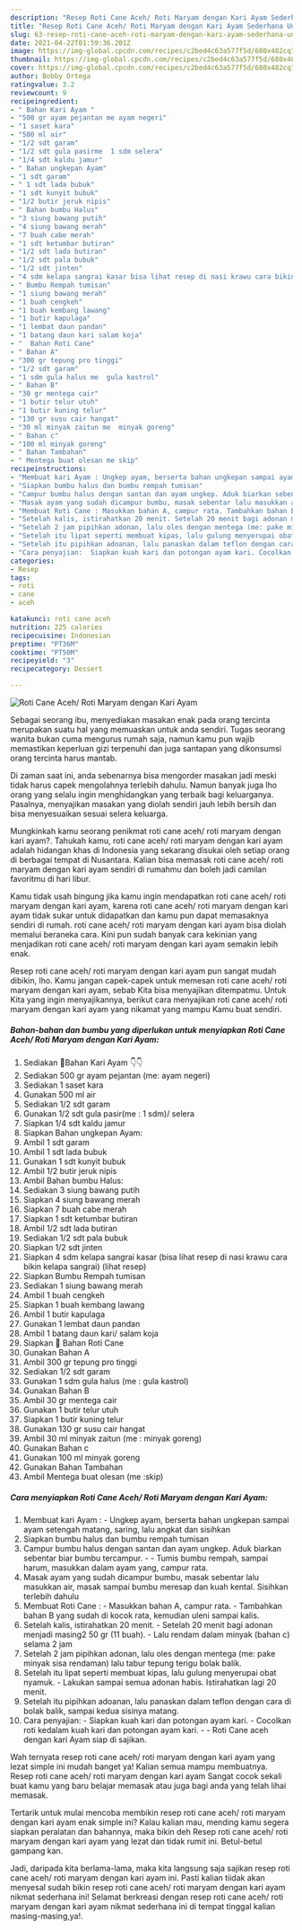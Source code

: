 ```yaml
---
description: "Resep Roti Cane Aceh/ Roti Maryam dengan Kari Ayam Sederhana Untuk Jualan"
title: "Resep Roti Cane Aceh/ Roti Maryam dengan Kari Ayam Sederhana Untuk Jualan"
slug: 63-resep-roti-cane-aceh-roti-maryam-dengan-kari-ayam-sederhana-untuk-jualan
date: 2021-04-22T01:59:36.201Z
image: https://img-global.cpcdn.com/recipes/c2bed4c63a577f5d/680x482cq70/roti-cane-aceh-roti-maryam-dengan-kari-ayam-foto-resep-utama.jpg
thumbnail: https://img-global.cpcdn.com/recipes/c2bed4c63a577f5d/680x482cq70/roti-cane-aceh-roti-maryam-dengan-kari-ayam-foto-resep-utama.jpg
cover: https://img-global.cpcdn.com/recipes/c2bed4c63a577f5d/680x482cq70/roti-cane-aceh-roti-maryam-dengan-kari-ayam-foto-resep-utama.jpg
author: Bobby Ortega
ratingvalue: 3.2
reviewcount: 9
recipeingredient:
- " Bahan Kari Ayam "
- "500 gr ayam pejantan me ayam negeri"
- "1 saset kara"
- "500 ml air"
- "1/2 sdt garam"
- "1/2 sdt gula pasirme  1 sdm selera"
- "1/4 sdt kaldu jamur"
- " Bahan ungkepan Ayam"
- "1 sdt garam"
- " 1 sdt lada bubuk"
- "1 sdt kunyit bubuk"
- "1/2 butir jeruk nipis"
- " Bahan bumbu Halus"
- "3 siung bawang putih"
- "4 siung bawang merah"
- "7 buah cabe merah"
- "1 sdt ketumbar butiran"
- "1/2 sdt lada butiran"
- "1/2 sdt pala bubuk"
- "1/2 sdt jinten"
- "4 sdm kelapa sangrai kasar bisa lihat resep di nasi krawu cara bikin kelapa sangrai           lihat resep"
- " Bumbu Rempah tumisan"
- "1 siung bawang merah"
- "1 buah cengkeh"
- "1 buah kembang lawang"
- "1 butir kapulaga"
- "1 lembat daun pandan"
- "1 batang daun kari salam koja"
- "  Bahan Roti Cane"
- " Bahan A"
- "300 gr tepung pro tinggi"
- "1/2 sdt garam"
- "1 sdm gula halus me  gula kastrol"
- " Bahan B"
- "30 gr mentega cair"
- "1 butir telur utuh"
- "1 butir kuning telur"
- "130 gr susu cair hangat"
- "30 ml minyak zaitun me  minyak goreng"
- " Bahan c"
- "100 ml minyak goreng"
- " Bahan Tambahan"
- " Mentega buat olesan me skip"
recipeinstructions:
- "Membuat kari Ayam : Ungkep ayam, berserta bahan ungkepan sampai ayam setengah matang, saring, lalu angkat dan sisihkan"
- "Siapkan bumbu halus dan bumbu rempah tumisan"
- "Campur bumbu halus dengan santan dan ayam ungkep. Aduk biarkan sebentar biar bumbu tercampur.  Tumis bumbu rempah, sampai harum, masukkan dalam ayam yang, campur rata."
- "Masak ayam yang sudah dicampur bumbu, masak sebentar lalu masukkan air, masak sampai bumbu meresap dan kuah kental. Sisihkan terlebih dahulu"
- "Membuat Roti Cane : Masukkan bahan A, campur rata. Tambahkan bahan B yang sudah di kocok rata, kemudian uleni sampai kalis."
- "Setelah kalis, istirahatkan 20 menit. Setelah 20 menit bagi adonan menjadi masing2 50 gr (11 buah). Lalu rendam dalam minyak (bahan c) selama 2 jam"
- "Setelah 2 jam pipihkan adonan, lalu oles dengan mentega (me: pake minyak sisa rendaman) lalu tabur tepung terigu bolak balik."
- "Setelah itu lipat seperti membuat kipas, lalu gulung menyerupai obat nyamuk.  Lakukan sampai semua adonan habis. Istirahatkan lagi 20 menit."
- "Setelah itu pipihkan adoanan, lalu panaskan dalam teflon dengan cara di bolak balik, sampai kedua sisinya matang."
- "Cara penyajian:  Siapkan kuah kari dan potongan ayam kari. Cocolkan roti kedalam kuah kari dan potongan ayam kari.  Roti Cane aceh dengan kari Ayam siap di sajikan."
categories:
- Resep
tags:
- roti
- cane
- aceh

katakunci: roti cane aceh 
nutrition: 225 calories
recipecuisine: Indonesian
preptime: "PT36M"
cooktime: "PT50M"
recipeyield: "3"
recipecategory: Dessert

---
```



![Roti Cane Aceh/ Roti Maryam dengan Kari Ayam](https://img-global.cpcdn.com/recipes/c2bed4c63a577f5d/680x482cq70/roti-cane-aceh-roti-maryam-dengan-kari-ayam-foto-resep-utama.jpg)

Sebagai seorang ibu, menyediakan masakan enak pada orang tercinta merupakan suatu hal yang memuaskan untuk anda sendiri. Tugas seorang  wanita bukan cuma mengurus rumah saja, namun kamu pun wajib memastikan keperluan gizi terpenuhi dan juga santapan yang dikonsumsi orang tercinta harus mantab.

Di zaman  saat ini, anda sebenarnya bisa mengorder masakan jadi meski tidak harus capek mengolahnya terlebih dahulu. Namun banyak juga lho orang yang selalu ingin menghidangkan yang terbaik bagi keluarganya. Pasalnya, menyajikan masakan yang diolah sendiri jauh lebih bersih dan bisa menyesuaikan sesuai selera keluarga. 



Mungkinkah kamu seorang penikmat roti cane aceh/ roti maryam dengan kari ayam?. Tahukah kamu, roti cane aceh/ roti maryam dengan kari ayam adalah hidangan khas di Indonesia yang sekarang disukai oleh setiap orang di berbagai tempat di Nusantara. Kalian bisa memasak roti cane aceh/ roti maryam dengan kari ayam sendiri di rumahmu dan boleh jadi camilan favoritmu di hari libur.

Kamu tidak usah bingung jika kamu ingin mendapatkan roti cane aceh/ roti maryam dengan kari ayam, karena roti cane aceh/ roti maryam dengan kari ayam tidak sukar untuk didapatkan dan kamu pun dapat memasaknya sendiri di rumah. roti cane aceh/ roti maryam dengan kari ayam bisa diolah memalui beraneka cara. Kini pun sudah banyak cara kekinian yang menjadikan roti cane aceh/ roti maryam dengan kari ayam semakin lebih enak.

Resep roti cane aceh/ roti maryam dengan kari ayam pun sangat mudah dibikin, lho. Kamu jangan capek-capek untuk memesan roti cane aceh/ roti maryam dengan kari ayam, sebab Kita bisa menyajikan ditempatmu. Untuk Kita yang ingin menyajikannya, berikut cara menyajikan roti cane aceh/ roti maryam dengan kari ayam yang nikamat yang mampu Kamu buat sendiri.

<!--inarticleads1-->

##### Bahan-bahan dan bumbu yang diperlukan untuk menyiapkan Roti Cane Aceh/ Roti Maryam dengan Kari Ayam:

1. Sediakan  🍲Bahan Kari Ayam 👇👇
1. Sediakan 500 gr ayam pejantan (me: ayam negeri)
1. Sediakan 1 saset kara
1. Gunakan 500 ml air
1. Sediakan 1/2 sdt garam
1. Gunakan 1/2 sdt gula pasir(me : 1 sdm)/ selera
1. Siapkan 1/4 sdt kaldu jamur
1. Siapkan  Bahan ungkepan Ayam:
1. Ambil 1 sdt garam
1. Ambil  1 sdt lada bubuk
1. Gunakan 1 sdt kunyit bubuk
1. Ambil 1/2 butir jeruk nipis
1. Ambil  Bahan bumbu Halus:
1. Sediakan 3 siung bawang putih
1. Siapkan 4 siung bawang merah
1. Siapkan 7 buah cabe merah
1. Siapkan 1 sdt ketumbar butiran
1. Ambil 1/2 sdt lada butiran
1. Sediakan 1/2 sdt pala bubuk
1. Siapkan 1/2 sdt jinten
1. Siapkan 4 sdm kelapa sangrai kasar (bisa lihat resep di nasi krawu cara bikin kelapa sangrai)           (lihat resep)
1. Siapkan  Bumbu Rempah tumisan
1. Sediakan 1 siung bawang merah
1. Ambil 1 buah cengkeh
1. Siapkan 1 buah kembang lawang
1. Ambil 1 butir kapulaga
1. Gunakan 1 lembat daun pandan
1. Ambil 1 batang daun kari/ salam koja
1. Siapkan  🌮 Bahan Roti Cane
1. Gunakan  Bahan A
1. Ambil 300 gr tepung pro tinggi
1. Sediakan 1/2 sdt garam
1. Gunakan 1 sdm gula halus (me : gula kastrol)
1. Gunakan  Bahan B
1. Ambil 30 gr mentega cair
1. Gunakan 1 butir telur utuh
1. Siapkan 1 butir kuning telur
1. Gunakan 130 gr susu cair hangat
1. Ambil 30 ml minyak zaitun (me : minyak goreng)
1. Gunakan  Bahan c
1. Gunakan 100 ml minyak goreng
1. Gunakan  Bahan Tambahan
1. Ambil  Mentega buat olesan (me :skip)




<!--inarticleads2-->

##### Cara menyiapkan Roti Cane Aceh/ Roti Maryam dengan Kari Ayam:

1. Membuat kari Ayam : - Ungkep ayam, berserta bahan ungkepan sampai ayam setengah matang, saring, lalu angkat dan sisihkan
1. Siapkan bumbu halus dan bumbu rempah tumisan
1. Campur bumbu halus dengan santan dan ayam ungkep. Aduk biarkan sebentar biar bumbu tercampur. -  - Tumis bumbu rempah, sampai harum, masukkan dalam ayam yang, campur rata.
1. Masak ayam yang sudah dicampur bumbu, masak sebentar lalu masukkan air, masak sampai bumbu meresap dan kuah kental. Sisihkan terlebih dahulu
1. Membuat Roti Cane : - Masukkan bahan A, campur rata. - Tambahkan bahan B yang sudah di kocok rata, kemudian uleni sampai kalis.
1. Setelah kalis, istirahatkan 20 menit. - Setelah 20 menit bagi adonan menjadi masing2 50 gr (11 buah). - Lalu rendam dalam minyak (bahan c) selama 2 jam
1. Setelah 2 jam pipihkan adonan, lalu oles dengan mentega (me: pake minyak sisa rendaman) lalu tabur tepung terigu bolak balik.
1. Setelah itu lipat seperti membuat kipas, lalu gulung menyerupai obat nyamuk.  - Lakukan sampai semua adonan habis. Istirahatkan lagi 20 menit.
1. Setelah itu pipihkan adoanan, lalu panaskan dalam teflon dengan cara di bolak balik, sampai kedua sisinya matang.
1. Cara penyajian:  - Siapkan kuah kari dan potongan ayam kari. - Cocolkan roti kedalam kuah kari dan potongan ayam kari. -  - Roti Cane aceh dengan kari Ayam siap di sajikan.




Wah ternyata resep roti cane aceh/ roti maryam dengan kari ayam yang lezat simple ini mudah banget ya! Kalian semua mampu membuatnya. Resep roti cane aceh/ roti maryam dengan kari ayam Sangat cocok sekali buat kamu yang baru belajar memasak atau juga bagi anda yang telah lihai memasak.

Tertarik untuk mulai mencoba membikin resep roti cane aceh/ roti maryam dengan kari ayam enak simple ini? Kalau kalian mau, mending kamu segera siapkan peralatan dan bahannya, maka bikin deh Resep roti cane aceh/ roti maryam dengan kari ayam yang lezat dan tidak rumit ini. Betul-betul gampang kan. 

Jadi, daripada kita berlama-lama, maka kita langsung saja sajikan resep roti cane aceh/ roti maryam dengan kari ayam ini. Pasti kalian tiidak akan menyesal sudah bikin resep roti cane aceh/ roti maryam dengan kari ayam nikmat sederhana ini! Selamat berkreasi dengan resep roti cane aceh/ roti maryam dengan kari ayam nikmat sederhana ini di tempat tinggal kalian masing-masing,ya!.

